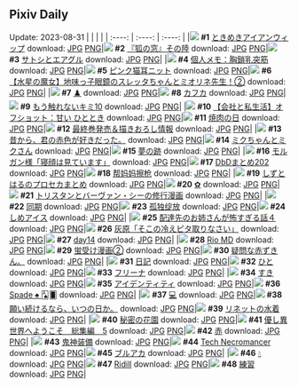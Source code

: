 ## Pixiv Daily
Update: 2023-08-31
|      |      |      |
| :----: | :----: | :----: |
|![](https://pixiv.microyu.workers.dev/c/240x480/img-master/img/2023/08/29/06/00/07/111255038_p0_master1200.jpg) **#1** [ときめきアイアンウィップ](https://www.pixiv.net/artworks/111255038) download: [JPG](https://pixiv.microyu.workers.dev/img-original/img/2023/08/29/06/00/07/111255038_p0.jpg) [PNG](https://pixiv.microyu.workers.dev/img-original/img/2023/08/29/06/00/07/111255038_p0.png)|![](https://pixiv.microyu.workers.dev/c/240x480/img-master/img/2023/08/29/01/36/01/111251775_p0_master1200.jpg) **#2** [『狐の窓』その陸](https://www.pixiv.net/artworks/111251775) download: [JPG](https://pixiv.microyu.workers.dev/img-original/img/2023/08/29/01/36/01/111251775_p0.jpg) [PNG](https://pixiv.microyu.workers.dev/img-original/img/2023/08/29/01/36/01/111251775_p0.png)|![](https://pixiv.microyu.workers.dev/c/240x480/img-master/img/2023/08/29/00/05/17/111249378_p0_master1200.jpg) **#3** [サトシとエアグル](https://www.pixiv.net/artworks/111249378) download: [JPG](https://pixiv.microyu.workers.dev/img-original/img/2023/08/29/00/05/17/111249378_p0.jpg) [PNG](https://pixiv.microyu.workers.dev/img-original/img/2023/08/29/00/05/17/111249378_p0.png)|
|![](https://pixiv.microyu.workers.dev/c/240x480/img-master/img/2023/08/29/07/00/09/111255696_p0_master1200.jpg) **#4** [個人メモ：胸鎖乳突筋](https://www.pixiv.net/artworks/111255696) download: [JPG](https://pixiv.microyu.workers.dev/img-original/img/2023/08/29/07/00/09/111255696_p0.jpg) [PNG](https://pixiv.microyu.workers.dev/img-original/img/2023/08/29/07/00/09/111255696_p0.png)|![](https://pixiv.microyu.workers.dev/c/240x480/img-master/img/2023/08/30/00/18/48/111276479_p0_master1200.jpg) **#5** [ピンク猫耳ニット](https://www.pixiv.net/artworks/111276479) download: [JPG](https://pixiv.microyu.workers.dev/img-original/img/2023/08/30/00/18/48/111276479_p0.jpg) [PNG](https://pixiv.microyu.workers.dev/img-original/img/2023/08/30/00/18/48/111276479_p0.png)|![](https://pixiv.microyu.workers.dev/c/240x480/img-master/img/2023/08/29/10/04/16/111257888_p0_master1200.jpg) **#6** [【水星の魔女】地味っ子眼鏡のスレッタちゃんとミオリネ先生！②](https://www.pixiv.net/artworks/111257888) download: [JPG](https://pixiv.microyu.workers.dev/img-original/img/2023/08/29/10/04/16/111257888_p0.jpg) [PNG](https://pixiv.microyu.workers.dev/img-original/img/2023/08/29/10/04/16/111257888_p0.png)|
|![](https://pixiv.microyu.workers.dev/c/240x480/img-master/img/2023/08/30/14/21/15/111288209_p0_master1200.jpg) **#7** [♟️](https://www.pixiv.net/artworks/111288209) download: [JPG](https://pixiv.microyu.workers.dev/img-original/img/2023/08/30/14/21/15/111288209_p0.jpg) [PNG](https://pixiv.microyu.workers.dev/img-original/img/2023/08/30/14/21/15/111288209_p0.png)|![](https://pixiv.microyu.workers.dev/c/240x480/img-master/img/2023/08/30/00/30/03/111276799_p0_master1200.jpg) **#8** [カフカ](https://www.pixiv.net/artworks/111276799) download: [JPG](https://pixiv.microyu.workers.dev/img-original/img/2023/08/30/00/30/03/111276799_p0.jpg) [PNG](https://pixiv.microyu.workers.dev/img-original/img/2023/08/30/00/30/03/111276799_p0.png)|![](https://pixiv.microyu.workers.dev/c/240x480/img-master/img/2023/08/29/09/02/13/111257137_p0_master1200.jpg) **#9** [もう触れないキミ10](https://www.pixiv.net/artworks/111257137) download: [JPG](https://pixiv.microyu.workers.dev/img-original/img/2023/08/29/09/02/13/111257137_p0.jpg) [PNG](https://pixiv.microyu.workers.dev/img-original/img/2023/08/29/09/02/13/111257137_p0.png)|
|![](https://pixiv.microyu.workers.dev/c/240x480/img-master/img/2023/08/29/12/08/26/111259575_p0_master1200.jpg) **#10** [【会社と私生活】オフショット：甘い ひととき](https://www.pixiv.net/artworks/111259575) download: [JPG](https://pixiv.microyu.workers.dev/img-original/img/2023/08/29/12/08/26/111259575_p0.jpg) [PNG](https://pixiv.microyu.workers.dev/img-original/img/2023/08/29/12/08/26/111259575_p0.png)|![](https://pixiv.microyu.workers.dev/c/240x480/img-master/img/2023/08/29/20/30/01/111268920_p0_master1200.jpg) **#11** [焼肉の日](https://www.pixiv.net/artworks/111268920) download: [JPG](https://pixiv.microyu.workers.dev/img-original/img/2023/08/29/20/30/01/111268920_p0.jpg) [PNG](https://pixiv.microyu.workers.dev/img-original/img/2023/08/29/20/30/01/111268920_p0.png)|![](https://pixiv.microyu.workers.dev/c/240x480/img-master/img/2023/08/29/20/54/16/111269346_p0_master1200.jpg) **#12** [最終巻発売＆描きおろし情報](https://www.pixiv.net/artworks/111269346) download: [JPG](https://pixiv.microyu.workers.dev/img-original/img/2023/08/29/20/54/16/111269346_p0.jpg) [PNG](https://pixiv.microyu.workers.dev/img-original/img/2023/08/29/20/54/16/111269346_p0.png)|
|![](https://pixiv.microyu.workers.dev/c/240x480/img-master/img/2023/08/30/00/47/30/111277304_p0_master1200.jpg) **#13** [昔から、君の赤色が好きだった。](https://www.pixiv.net/artworks/111277304) download: [JPG](https://pixiv.microyu.workers.dev/img-original/img/2023/08/30/00/47/30/111277304_p0.jpg) [PNG](https://pixiv.microyu.workers.dev/img-original/img/2023/08/30/00/47/30/111277304_p0.png)|![](https://pixiv.microyu.workers.dev/c/240x480/img-master/img/2023/08/30/00/06/30/111276060_p0_master1200.jpg) **#14** [ミクちゃんとミクさん](https://www.pixiv.net/artworks/111276060) download: [JPG](https://pixiv.microyu.workers.dev/img-original/img/2023/08/30/00/06/30/111276060_p0.jpg) [PNG](https://pixiv.microyu.workers.dev/img-original/img/2023/08/30/00/06/30/111276060_p0.png)|![](https://pixiv.microyu.workers.dev/c/240x480/img-master/img/2023/08/29/00/07/31/111249477_p0_master1200.jpg) **#15** [夢の跡](https://www.pixiv.net/artworks/111249477) download: [JPG](https://pixiv.microyu.workers.dev/img-original/img/2023/08/29/00/07/31/111249477_p0.jpg) [PNG](https://pixiv.microyu.workers.dev/img-original/img/2023/08/29/00/07/31/111249477_p0.png)|
|![](https://pixiv.microyu.workers.dev/c/240x480/img-master/img/2023/08/29/00/23/52/111249999_p0_master1200.jpg) **#16** [モルガン様「寝顔は見ています」](https://www.pixiv.net/artworks/111249999) download: [JPG](https://pixiv.microyu.workers.dev/img-original/img/2023/08/29/00/23/52/111249999_p0.jpg) [PNG](https://pixiv.microyu.workers.dev/img-original/img/2023/08/29/00/23/52/111249999_p0.png)|![](https://pixiv.microyu.workers.dev/c/240x480/img-master/img/2023/08/29/19/17/34/111267001_p0_master1200.jpg) **#17** [DbDまとめ202](https://www.pixiv.net/artworks/111267001) download: [JPG](https://pixiv.microyu.workers.dev/img-original/img/2023/08/29/19/17/34/111267001_p0.jpg) [PNG](https://pixiv.microyu.workers.dev/img-original/img/2023/08/29/19/17/34/111267001_p0.png)|![](https://pixiv.microyu.workers.dev/c/240x480/img-master/img/2023/08/29/13/10/39/111260521_p0_master1200.jpg) **#18** [帮妈妈擦枪](https://www.pixiv.net/artworks/111260521) download: [JPG](https://pixiv.microyu.workers.dev/img-original/img/2023/08/29/13/10/39/111260521_p0.jpg) [PNG](https://pixiv.microyu.workers.dev/img-original/img/2023/08/29/13/10/39/111260521_p0.png)|
|![](https://pixiv.microyu.workers.dev/c/240x480/img-master/img/2023/08/30/14/43/28/111288553_p0_master1200.jpg) **#19** [しずとはるのプロセカまとめ](https://www.pixiv.net/artworks/111288553) download: [JPG](https://pixiv.microyu.workers.dev/img-original/img/2023/08/30/14/43/28/111288553_p0.jpg) [PNG](https://pixiv.microyu.workers.dev/img-original/img/2023/08/30/14/43/28/111288553_p0.png)|![](https://pixiv.microyu.workers.dev/c/240x480/img-master/img/2023/08/29/00/24/06/111250006_p0_master1200.jpg) **#20** [✿](https://www.pixiv.net/artworks/111250006) download: [JPG](https://pixiv.microyu.workers.dev/img-original/img/2023/08/29/00/24/06/111250006_p0.jpg) [PNG](https://pixiv.microyu.workers.dev/img-original/img/2023/08/29/00/24/06/111250006_p0.png)|![](https://pixiv.microyu.workers.dev/c/240x480/img-master/img/2023/08/29/20/04/22/111268267_p0_master1200.jpg) **#21** [トリスタンとバーヴァン・シーの修行漫画](https://www.pixiv.net/artworks/111268267) download: [JPG](https://pixiv.microyu.workers.dev/img-original/img/2023/08/29/20/04/22/111268267_p0.jpg) [PNG](https://pixiv.microyu.workers.dev/img-original/img/2023/08/29/20/04/22/111268267_p0.png)|
|![](https://pixiv.microyu.workers.dev/c/240x480/img-master/img/2023/08/29/07/59/17/111256343_p0_master1200.jpg) **#22** [同期](https://www.pixiv.net/artworks/111256343) download: [JPG](https://pixiv.microyu.workers.dev/img-original/img/2023/08/29/07/59/17/111256343_p0.jpg) [PNG](https://pixiv.microyu.workers.dev/img-original/img/2023/08/29/07/59/17/111256343_p0.png)|![](https://pixiv.microyu.workers.dev/c/240x480/img-master/img/2023/08/29/14/33/50/111261733_p0_master1200.jpg) **#23** [孤独绽放](https://www.pixiv.net/artworks/111261733) download: [JPG](https://pixiv.microyu.workers.dev/img-original/img/2023/08/29/14/33/50/111261733_p0.jpg) [PNG](https://pixiv.microyu.workers.dev/img-original/img/2023/08/29/14/33/50/111261733_p0.png)|![](https://pixiv.microyu.workers.dev/c/240x480/img-master/img/2023/08/30/22/49/12/111300071_p0_master1200.jpg) **#24** [しめアイス](https://www.pixiv.net/artworks/111300071) download: [JPG](https://pixiv.microyu.workers.dev/img-original/img/2023/08/30/22/49/12/111300071_p0.jpg) [PNG](https://pixiv.microyu.workers.dev/img-original/img/2023/08/30/22/49/12/111300071_p0.png)|
|![](https://pixiv.microyu.workers.dev/c/240x480/img-master/img/2023/08/30/19/29/18/111294031_p0_master1200.jpg) **#25** [配達先のお姉さんが怖すぎる話４](https://www.pixiv.net/artworks/111294031) download: [JPG](https://pixiv.microyu.workers.dev/img-original/img/2023/08/30/19/29/18/111294031_p0.jpg) [PNG](https://pixiv.microyu.workers.dev/img-original/img/2023/08/30/19/29/18/111294031_p0.png)|![](https://pixiv.microyu.workers.dev/c/240x480/img-master/img/2023/08/29/17/36/04/111264774_p0_master1200.jpg) **#26** [灰原「そこの冷えピタ取りなさい」](https://www.pixiv.net/artworks/111264774) download: [JPG](https://pixiv.microyu.workers.dev/img-original/img/2023/08/29/17/36/04/111264774_p0.jpg) [PNG](https://pixiv.microyu.workers.dev/img-original/img/2023/08/29/17/36/04/111264774_p0.png)|![](https://pixiv.microyu.workers.dev/c/240x480/img-master/img/2023/08/30/08/41/05/111283519_p0_master1200.jpg) **#27** [day14](https://www.pixiv.net/artworks/111283519) download: [JPG](https://pixiv.microyu.workers.dev/img-original/img/2023/08/30/08/41/05/111283519_p0.jpg) [PNG](https://pixiv.microyu.workers.dev/img-original/img/2023/08/30/08/41/05/111283519_p0.png)|
|![](https://pixiv.microyu.workers.dev/c/240x480/img-master/img/2023/08/29/19/50/28/111267859_p0_master1200.jpg) **#28** [Rio MD](https://www.pixiv.net/artworks/111267859) download: [JPG](https://pixiv.microyu.workers.dev/img-original/img/2023/08/29/19/50/28/111267859_p0.jpg) [PNG](https://pixiv.microyu.workers.dev/img-original/img/2023/08/29/19/50/28/111267859_p0.png)|![](https://pixiv.microyu.workers.dev/c/240x480/img-master/img/2023/08/29/21/59/21/111271581_p0_master1200.jpg) **#29** [蛍受け漫画②](https://www.pixiv.net/artworks/111271581) download: [JPG](https://pixiv.microyu.workers.dev/img-original/img/2023/08/29/21/59/21/111271581_p0.jpg) [PNG](https://pixiv.microyu.workers.dev/img-original/img/2023/08/29/21/59/21/111271581_p0.png)|![](https://pixiv.microyu.workers.dev/c/240x480/img-master/img/2023/08/30/00/20/48/111276547_p0_master1200.jpg) **#30** [疑問な赤ずきん。](https://www.pixiv.net/artworks/111276547) download: [JPG](https://pixiv.microyu.workers.dev/img-original/img/2023/08/30/00/20/48/111276547_p0.jpg) [PNG](https://pixiv.microyu.workers.dev/img-original/img/2023/08/30/00/20/48/111276547_p0.png)|
|![](https://pixiv.microyu.workers.dev/c/240x480/img-master/img/2023/08/29/10/01/55/111257846_p0_master1200.jpg) **#31** [日記](https://www.pixiv.net/artworks/111257846) download: [JPG](https://pixiv.microyu.workers.dev/img-original/img/2023/08/29/10/01/55/111257846_p0.jpg) [PNG](https://pixiv.microyu.workers.dev/img-original/img/2023/08/29/10/01/55/111257846_p0.png)|![](https://pixiv.microyu.workers.dev/c/240x480/img-master/img/2023/08/29/22/51/43/111266385_p0_master1200.jpg) **#32** [ひと](https://www.pixiv.net/artworks/111266385) download: [JPG](https://pixiv.microyu.workers.dev/img-original/img/2023/08/29/22/51/43/111266385_p0.jpg) [PNG](https://pixiv.microyu.workers.dev/img-original/img/2023/08/29/22/51/43/111266385_p0.png)|![](https://pixiv.microyu.workers.dev/c/240x480/img-master/img/2023/08/29/00/00/32/111248988_p0_master1200.jpg) **#33** [フリーナ](https://www.pixiv.net/artworks/111248988) download: [JPG](https://pixiv.microyu.workers.dev/img-original/img/2023/08/29/00/00/32/111248988_p0.jpg) [PNG](https://pixiv.microyu.workers.dev/img-original/img/2023/08/29/00/00/32/111248988_p0.png)|
|![](https://pixiv.microyu.workers.dev/c/240x480/img-master/img/2023/08/29/00/08/17/111249506_p0_master1200.jpg) **#34** [すき](https://www.pixiv.net/artworks/111249506) download: [JPG](https://pixiv.microyu.workers.dev/img-original/img/2023/08/29/00/08/17/111249506_p0.jpg) [PNG](https://pixiv.microyu.workers.dev/img-original/img/2023/08/29/00/08/17/111249506_p0.png)|![](https://pixiv.microyu.workers.dev/c/240x480/img-master/img/2023/08/29/16/38/40/111263664_p0_master1200.jpg) **#35** [アイデンティティ](https://www.pixiv.net/artworks/111263664) download: [JPG](https://pixiv.microyu.workers.dev/img-original/img/2023/08/29/16/38/40/111263664_p0.jpg) [PNG](https://pixiv.microyu.workers.dev/img-original/img/2023/08/29/16/38/40/111263664_p0.png)|![](https://pixiv.microyu.workers.dev/c/240x480/img-master/img/2023/08/29/21/31/56/111270751_p0_master1200.jpg) **#36** [Spade ♠︎ 🂡🂠](https://www.pixiv.net/artworks/111270751) download: [JPG](https://pixiv.microyu.workers.dev/img-original/img/2023/08/29/21/31/56/111270751_p0.jpg) [PNG](https://pixiv.microyu.workers.dev/img-original/img/2023/08/29/21/31/56/111270751_p0.png)|
|![](https://pixiv.microyu.workers.dev/c/240x480/img-master/img/2023/08/30/15/35/09/111249047_p0_master1200.jpg) **#37** [💻](https://www.pixiv.net/artworks/111249047) download: [JPG](https://pixiv.microyu.workers.dev/img-original/img/2023/08/30/15/35/09/111249047_p0.jpg) [PNG](https://pixiv.microyu.workers.dev/img-original/img/2023/08/30/15/35/09/111249047_p0.png)|![](https://pixiv.microyu.workers.dev/c/240x480/img-master/img/2023/08/29/21/08/49/111270053_p0_master1200.jpg) **#38** [願い続けるなら、いつの日か。](https://www.pixiv.net/artworks/111270053) download: [JPG](https://pixiv.microyu.workers.dev/img-original/img/2023/08/29/21/08/49/111270053_p0.jpg) [PNG](https://pixiv.microyu.workers.dev/img-original/img/2023/08/29/21/08/49/111270053_p0.png)|![](https://pixiv.microyu.workers.dev/c/240x480/img-master/img/2023/08/30/17/21/36/111291094_p0_master1200.jpg) **#39** [リネットの水着](https://www.pixiv.net/artworks/111291094) download: [JPG](https://pixiv.microyu.workers.dev/img-original/img/2023/08/30/17/21/36/111291094_p0.jpg) [PNG](https://pixiv.microyu.workers.dev/img-original/img/2023/08/30/17/21/36/111291094_p0.png)|
|![](https://pixiv.microyu.workers.dev/c/240x480/img-master/img/2023/08/30/00/00/33/111275635_p0_master1200.jpg) **#40** [秘密の花園](https://www.pixiv.net/artworks/111275635) download: [JPG](https://pixiv.microyu.workers.dev/img-original/img/2023/08/30/00/00/33/111275635_p0.jpg) [PNG](https://pixiv.microyu.workers.dev/img-original/img/2023/08/30/00/00/33/111275635_p0.png)|![](https://pixiv.microyu.workers.dev/c/240x480/img-master/img/2023/08/30/00/05/01/111275993_p0_master1200.jpg) **#41** [優し異世界へようこそ　総集編　5](https://www.pixiv.net/artworks/111275993) download: [JPG](https://pixiv.microyu.workers.dev/img-original/img/2023/08/30/00/05/01/111275993_p0.jpg) [PNG](https://pixiv.microyu.workers.dev/img-original/img/2023/08/30/00/05/01/111275993_p0.png)|![](https://pixiv.microyu.workers.dev/c/240x480/img-master/img/2023/08/30/00/32/10/111276898_p0_master1200.jpg) **#42** [赤](https://www.pixiv.net/artworks/111276898) download: [JPG](https://pixiv.microyu.workers.dev/img-original/img/2023/08/30/00/32/10/111276898_p0.jpg) [PNG](https://pixiv.microyu.workers.dev/img-original/img/2023/08/30/00/32/10/111276898_p0.png)|
|![](https://pixiv.microyu.workers.dev/c/240x480/img-master/img/2023/08/29/03/05/59/111253211_p0_master1200.jpg) **#43** [鬼神装備](https://www.pixiv.net/artworks/111253211) download: [JPG](https://pixiv.microyu.workers.dev/img-original/img/2023/08/29/03/05/59/111253211_p0.jpg) [PNG](https://pixiv.microyu.workers.dev/img-original/img/2023/08/29/03/05/59/111253211_p0.png)|![](https://pixiv.microyu.workers.dev/c/240x480/img-master/img/2023/08/29/00/01/44/111249149_p0_master1200.jpg) **#44** [Tech Necromancer](https://www.pixiv.net/artworks/111249149) download: [JPG](https://pixiv.microyu.workers.dev/img-original/img/2023/08/29/00/01/44/111249149_p0.jpg) [PNG](https://pixiv.microyu.workers.dev/img-original/img/2023/08/29/00/01/44/111249149_p0.png)|![](https://pixiv.microyu.workers.dev/c/240x480/img-master/img/2023/08/30/00/19/16/111276495_p0_master1200.jpg) **#45** [ブルアカ](https://www.pixiv.net/artworks/111276495) download: [JPG](https://pixiv.microyu.workers.dev/img-original/img/2023/08/30/00/19/16/111276495_p0.jpg) [PNG](https://pixiv.microyu.workers.dev/img-original/img/2023/08/30/00/19/16/111276495_p0.png)|
|![](https://pixiv.microyu.workers.dev/c/240x480/img-master/img/2023/08/29/09/46/11/111257613_p0_master1200.jpg) **#46** [💧](https://www.pixiv.net/artworks/111257613) download: [JPG](https://pixiv.microyu.workers.dev/img-original/img/2023/08/29/09/46/11/111257613_p0.jpg) [PNG](https://pixiv.microyu.workers.dev/img-original/img/2023/08/29/09/46/11/111257613_p0.png)|![](https://pixiv.microyu.workers.dev/c/240x480/img-master/img/2023/08/30/00/19/25/111276501_p0_master1200.jpg) **#47** [Ridill](https://www.pixiv.net/artworks/111276501) download: [JPG](https://pixiv.microyu.workers.dev/img-original/img/2023/08/30/00/19/25/111276501_p0.jpg) [PNG](https://pixiv.microyu.workers.dev/img-original/img/2023/08/30/00/19/25/111276501_p0.png)|![](https://pixiv.microyu.workers.dev/c/240x480/img-master/img/2023/08/29/16/39/22/111263673_p0_master1200.jpg) **#48** [練習](https://www.pixiv.net/artworks/111263673) download: [JPG](https://pixiv.microyu.workers.dev/img-original/img/2023/08/29/16/39/22/111263673_p0.jpg) [PNG](https://pixiv.microyu.workers.dev/img-original/img/2023/08/29/16/39/22/111263673_p0.png)|
